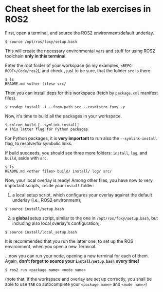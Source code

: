 # Cheat sheet for the lab exercises in ROS2


First, open a terminal, and source the ROS2 environment/default underlay.
```
$ source /opt/ros/foxy/setup.bash
```

This will create the necessary environmental vars and stuff for using ROS2 toolchain **only in this terminal**.

Enter the root folder of your workspace (in my examples, ```<REPO-ROOT>/Code/ros2```), and check , just to be sure, that the folìder ```src``` is there.
```
$ ls
README.md <other files> src/
```

Then you can install deps for this workspace (fetch by ```package.xml``` manifest files).
```
$ rosdep install -i --from-path src --rosdistro foxy -y
```

Now, it's time to build all the packages in your workspace.
```
$ colcon build [--symlink-install]
# This latter flag for Python packages
```
For Python packages, it is **very important** to run also the ```--symlink-install``` flag, to resolve/fix symbolic links.

If build succeeds, you should see three more folders: ```install```, ```log```, and ```build```, aside with ```src```.
```
$ ls
README.md <other files> build/ install/ log/ src/
```

Now, your local overlay is ready! Among other files, you have now to very important scripts, inside your.```install``` folder:

1. a local setup script, which configures your overlay against the default underlay (i.e., ROS2 environment);
```
$ source install/setup.bash
```

2. a **global** setup script, similar to the one in ```/opt/ros/foxy/setup.bash```, but including also local overlay's configuration;
```
$ source install/local_setup.bash
```
It is recommended that you run the latter one, to set up the ROS environment, when you open a new Terminal.

...now you can run your node, opening a new terminal for each of them. Again, **don't forget to source your ```install/setup.bash``` every time!**
```
$ ros2 run <package name> <node name>
```
(note that, if the workspace and overlay are set up correctly, you shall be able to use ```TAB``` co autocomplete your ```<package name>``` and ```<node name>```)